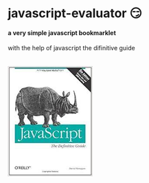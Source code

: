 # javascript-evaluator 😏  
#### a very simple javascript bookmarklet 
 
with the help of javascript the difinitive guide<br/><br/><br/>
![difinitive guide](download.jpg)

